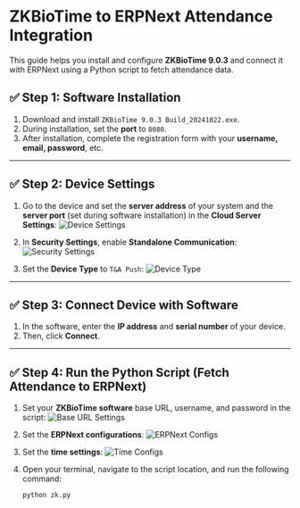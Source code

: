 # ZKBioTime to ERPNext Attendance Integration

This guide helps you install and configure **ZKBioTime 9.0.3** and connect it with ERPNext using a Python script to fetch attendance data.


## ✅ Step 1: Software Installation

1. Download and install `ZKBioTime 9.0.3 Build_20241022.exe`.
2. During installation, set the **port** to `8080`.
3. After installation, complete the registration form with your **username, email, password**, etc.

---

## ✅ Step 2: Device Settings

1. Go to the device and set the **server address** of your system and the **server port** (set during software installation) in the **Cloud Server Settings**:
   ![Device Settings](https://github.com/user-attachments/assets/68bc44f2-a1c9-44f4-b45d-59ec0b7ea19d)

2. In **Security Settings**, enable **Standalone Communication**:
   ![Security Settings](https://github.com/user-attachments/assets/e4918afc-cd83-4014-94a2-d75289538c2a)

3. Set the **Device Type** to `T&A Push`:
   ![Device Type](https://github.com/user-attachments/assets/0e715e15-5b44-4e4c-9827-e03c79342166)

---

## ✅ Step 3: Connect Device with Software

1. In the software, enter the **IP address** and **serial number** of your device.
2. Then, click **Connect**.

---

## ✅ Step 4: Run the Python Script (Fetch Attendance to ERPNext)

1. Set your **ZKBioTime software** base URL, username, and password in the script:
   ![Base URL Settings](https://github.com/user-attachments/assets/29cf9cc1-54ad-4416-90b2-03ea24eb4bb2)

2. Set the **ERPNext configurations**:
   ![ERPNext Configs](https://github.com/user-attachments/assets/fd50c0cf-7830-464f-b9e1-d5feba266c07)

3. Set the **time settings**:
   ![Time Configs](https://github.com/user-attachments/assets/144f1c75-2ec4-4f1a-81c2-84f8718d9b1c)

4. Open your terminal, navigate to the script location, and run the following command:

   ```bash
   python zk.py
   ```
